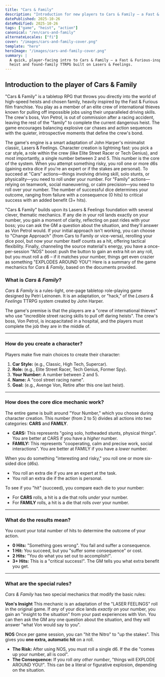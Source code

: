 ```yaml
---
title: "Cars & Family"
description: "Introduction for new players to Cars & Family — a Fast & Furious-inspired heist RPG built on Lasers & Feelings."
datePublished: 2025-10-26
dateModified: 2025-10-26
tags: ["game", "heist", "action"]
canonical: "/en/cars-and-family"
alternateLocales: ["fi"]
cover: "/images/cars-and-family-cover.png"
template: "hero"
heroImage: "/images/cars-and-family-cover.png"
summary: |
  A quick, player-facing intro to Cars & Family — a Fast & Furious-inspired
  heist and found-family TTRPG built on Lasers & Feelings.
---
```


## Introduction to the player of Cars & Family

"Cars & Family" is a tabletop RPG that throws you directly into the world of high-speed heists and chosen family, heavily inspired by the Fast & Furious film franchise. You play as a member of an elite crew of international thieves known for pulling off impossible jobs using their unparalleled driving skills. The crew's boss, Von Petrol, is out of commission after a racing accident, leaving the rest of the "family" to complete the current dangerous heist. The game encourages balancing explosive car chases and action sequences with the quieter, introspective moments that define the crew's bond.

The game's engine is a smart adaptation of John Harper's minimalist classic, Lasers & Feelings. Character creation is lightning fast: you pick a car style, a role within the crew (like Elite Street Racer or Tech Genius), and most importantly, a single number between 2 and 5. This number is the core of the system. When you attempt something risky, you roll one or more d6s (gaining extra dice if you're an expert or if the stakes are personal). To succeed at "Cars" actions—things involving driving skill, solo stunts, or physicality—you need to roll under your number. For "Family" actions—relying on teamwork, social maneuvering, or calm precision—you need to roll over your number. The number of successful dice determines your outcome, ranging from failure with a consequence (0 hits) to critical success with an added benefit (3+ hits).

"Cars & Family" builds upon its Lasers & Feelings foundation with several clever, thematic mechanics. If any die in your roll lands exactly on your number, you gain a moment of clarity, reflecting on past rides with your boss; you can ask the GM a question about the situation, and they'll answer as Von Petrol would. If your initial approach isn't working, you can choose to "Change Approach" (from Cars to Family or vice-versa), rerolling your dice pool, but now your number itself counts as a hit, offering tactical flexibility. Finally, channeling the source material's energy, you have a once-per-session "NOS" boost: push the button to gain an extra hit on any roll, but you must roll a d6 – if it matches your number, things get even crazier as something "EXPLODES AROUND YOU"!
Here is a summary of the game mechanics for *Cars & Family*, based on the documents provided.

### What is *Cars & Family*?

*Cars & Family* is a rules-light, one-page tabletop role-playing game designed by Petri Leinonen. It is an adaptation, or "hack," of the *Lasers & Feelings* TTRPG system created by John Harper.

The game's premise is that the players are a "crew of international thieves" who use "incredible street racing skills to pull off daring heists". The crew's boss, Von Petrol, is incapacitated in a hospital, and the players must complete the job they are in the middle of.

---

### How do you create a character?

Players make five main choices to create their character:
1.  **Car Style:** (e.g., Classic, High Tech, Supercar).
2.  **Role:** (e.g., Elite Street Racer, Tech Genius, Former Spy).
3.  **Your Number:** A number between 2 and 5.
4.  **Name:** A "cool street racing name".
5.  **Goal:** (e.g., Avenge Von, Retire after this one last heist).

---

### How does the core dice mechanic work?

The entire game is built around "Your Number," which you choose during character creation. This number (from 2 to 5) divides all actions into two categories: **CARS** and **FAMILY**.

* **CARS:** This represents "going solo, hotheaded stunts, physical things". You are better at CARS if you have a *higher* number.
* **FAMILY:** This represents "cooperating, calm and precise work, social interactions". You are better at FAMILY if you have a *lower* number.

When you do something "interesting and risky," you roll one or more six-sided dice (d6s).
* You roll an extra die if you are an expert at the task.
* You roll an extra die if the action is personal.

To see if you "hit" (succeed), you compare each die to your number:
* For **CARS** rolls, a hit is a die that rolls *under* your number.
* For **FAMILY** rolls, a hit is a die that rolls *over* your number.

---

### What do the results mean?

You count your total number of hits to determine the outcome of your action.

* **0 Hits:** "Something goes wrong". You fail and suffer a consequence.
* **1 Hit:** You succeed, but you "suffer some consequence" or cost.
* **2 Hits:** "You do what you set out to accomplish!".
* **3+ Hits:** This is a "critical success!". The GM tells you what extra benefit you get.

---

### What are the special rules?

*Cars & Family* has two special mechanics that modify the basic rules:

**Von's Insight**
This mechanic is an adaptation of the "LASER FEELINGS" roll in the original game. If *any* of your dice lands *exactly on* your number, you gain an "insight to the situation" from your past experiences with Von. You can then ask the GM any one question about the situation, and they will answer "what Von would say to you".

**NOS**
Once per game session, you can "hit the Nitro" to "up the stakes". This gives you **one extra, automatic hit** on a roll.

* **The Risk:** After using NOS, you must roll a single d6. If the die "comes up your number, all is cool".
* **The Consequence:** If you roll *any other number*, "things will EXPLODE AROUND YOU!". This can be a literal or figurative explosion, depending on the situation.